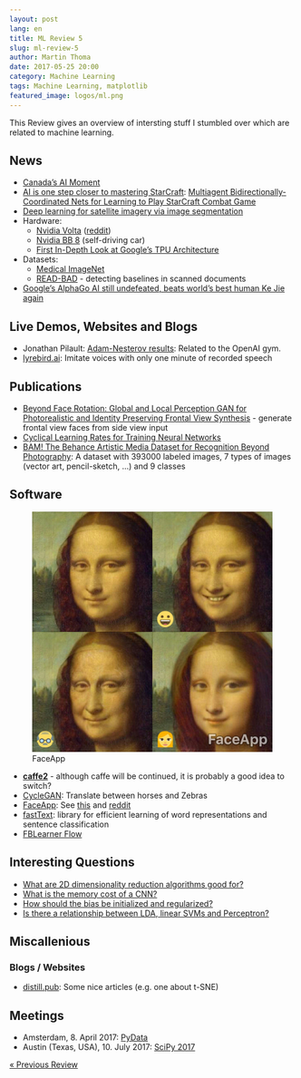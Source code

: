 ```yaml
---
layout: post
lang: en
title: ML Review 5
slug: ml-review-5
author: Martin Thoma
date: 2017-05-25 20:00
category: Machine Learning
tags: Machine Learning, matplotlib
featured_image: logos/ml.png
---
```

This Review gives an overview of intersting stuff I stumbled over which are
related to machine learning.


## News

* [Canada’s AI Moment](https://canada.googleblog.com/2017/03/canadas-ai-moment.html)
* [AI is one step closer to mastering StarCraft](http://www.theverge.com/2017/4/3/15164490/alibaba-ai-starcraft-combat): [Multiagent Bidirectionally-Coordinated Nets for Learning to Play StarCraft Combat Game](https://arxiv.org/abs/1703.10069v1)
* [Deep learning for satellite imagery via image segmentation](https://deepsense.io/deep-learning-for-satellite-imagery-via-image-segmentation/)
* Hardware:
    * [Nvidia Volta](https://www.nvidia.com/en-us/data-center/volta-gpu-architecture/) ([reddit](https://www.reddit.com/r/MachineLearning/comments/6ae3z0/n_inside_volta_the_worlds_most_advanced_data/))
    * [Nvidia BB 8](https://blogs.nvidia.com/blog/2017/01/04/bb8-ces/) (self-driving car)
    * [First In-Depth Look at Google’s TPU Architecture](https://www.nextplatform.com/2017/04/05/first-depth-look-googles-tpu-architecture/)
* Datasets:
    * [Medical ImageNet](https://www.reddit.com/r/MachineLearning/comments/6a97pt/n_new_massive_medical_image_dataset_coming_from/)
    * [READ-BAD](https://arxiv.org/abs/1705.03311) - detecting baselines in scanned documents
* [Google’s AlphaGo AI still undefeated, beats world’s best human Ke Jie again](https://arstechnica.co.uk/information-technology/2017/05/deepmind-alphago-go-ke-jie-china/)


## Live Demos, Websites and Blogs


* Jonathan Pilault: [Adam-Nesterov results](https://jonathanpilault.wordpress.com/2016/04/19/week-of-april-18-adam-nesterov-results/): Related to the OpenAI gym.
* [lyrebird.ai](https://lyrebird.ai/press): Imitate voices with only one minute of recorded speech


## Publications

<!-- e.g. arXiv -->

* [Beyond Face Rotation: Global and Local Perception GAN for Photorealistic and Identity Preserving Frontal View Synthesis](https://arxiv.org/abs/1704.04086) - generate frontal view faces from side view input
* [Cyclical Learning Rates for Training Neural Networks](https://arxiv.org/abs/1506.01186)
* [BAM! The Behance Artistic Media Dataset for Recognition Beyond Photography](https://arxiv.org/abs/1704.08614): A dataset with 393000 labeled images, 7 types of images (vector art, pencil-sketch, ...) and 9 classes

## Software

<!-- e.g. Theano, Keras, ... -->

<figure class="wp-caption aligncenter img-thumbnail">
    <img src="../images/2017/05/faceapp.jpg" alt="Text" style="width: 512px;"/>
    <figcaption class="text-center">FaceApp</figcaption>
</figure>

* [**caffe2**](http://caffe2.ai/) - although caffe will be continued, it is probably
  a good idea to switch?
* [CycleGAN](https://junyanz.github.io/CycleGAN/): Translate between horses and Zebras
* [FaceApp](https://www.faceapp.com/): See [this](https://twitter.com/ollyog/status/862781895872061441) and [reddit](https://www.reddit.com/r/MachineLearning/comments/67umwt/d_how_does_faceapp_work/)
* [fastText](https://github.com/facebookresearch/fastText): library for efficient learning of word representations and sentence classification
* [FBLearner Flow](https://code.facebook.com/posts/1072626246134461/introducing-fblearner-flow-facebook-s-ai-backbone/)

## Interesting Questions

<!-- For example StackExchange -->

* [What are 2D dimensionality reduction algorithms good for?](http://datascience.stackexchange.com/q/17953/8820)
* [What is the memory cost of a CNN?](http://datascience.stackexchange.com/q/16292/8820)
* [How should the bias be initialized and regularized?](http://datascience.stackexchange.com/q/17987/8820)
* [Is there a relationship between LDA, linear SVMs and Perceptron?](https://datascience.stackexchange.com/q/18840/8820)

## Miscallenious

### Blogs / Websites

* [distill.pub](http://distill.pub/): Some nice articles (e.g. one about t-SNE)



## Meetings

* Amsterdam, 8. April 2017: [PyData](https://pydata.org/amsterdam2017/)
* Austin (Texas, USA), 10. July 2017: [SciPy 2017](https://scipy2017.scipy.org/ehome/220975/493391/)

<div class="navigation clearfix">
    <div class="alignleft">
        <a href="https://martin-thoma.com/ml-review-4/" rel="prev">« Previous Review</a>
    </div><!--
    <div class="alignright">
        <a href="https://martin-thoma.com/ml-review-6/" rel="next">Next Review »</a>
    </div>-->
</div>

